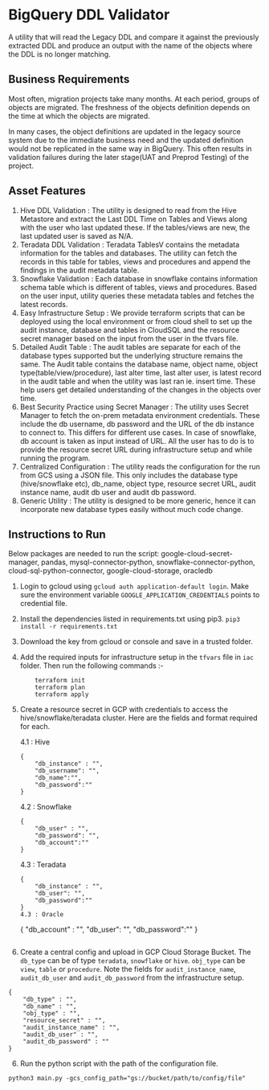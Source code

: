 # BigQuery DDL Validator

A utility that will read the Legacy DDL and compare it against the previously extracted DDL and produce an output with the name of the objects where the DDL is no longer matching.


## Business Requirements
Most often, migration projects take many months. At each period, groups of objects are migrated. The freshness of the objects definition depends on the time at which the objects are migrated.

In many cases, the object definitions are updated in the legacy source system due to the immediate business need and the updated definition would not be replicated in the same way in BigQuery. This often results in validation failures during the later stage(UAT and Preprod Testing) of the project. 


## Asset Features
1. Hive DDL Validation : The utility is designed to read from the Hive Metastore and extract the Last DDL Time on Tables and Views along with the user who last updated these. If the tables/views are new, the last updated user is saved as N/A.
2. Teradata DDL Validation : Teradata TablesV contains the metadata information for the tables and databases. The utility can fetch the records in this table for tables, views and procedures and append the findings in the audit metadata table.
3. Snowflake Validation : Each database in snowflake contains information schema table which is different of tables, views and procedures. Based on the user input, utility queries these metadata tables and fetches the latest records.
4. Easy Infrastructure Setup : We provide terraform scripts that can be deployed using the local environment or from cloud shell to set up the audit instance, database and tables in CloudSQL and the resource secret manager based on the input from the user in the tfvars file.
5. Detailed Audit Table : The audit tables are separate for each of the database types supported but the underlying structure remains the same. The Audit table contains the database name, object name, object type(table/view/procedure), last alter time, last alter user, is latest record in the audit table and when the utility was last ran ie. insert time. These help users get detailed understanding of the changes in the objects over time.
6. Best Security Practice using Secret Manager : The utility uses Secret Manager to fetch the on-prem metadata environment credentials. These include the db username, db password and the URL of the db instance to connect to. This differs for different use cases. In case of snowflake, db account is taken as input instead of URL. All the user has to do is to provide the resource secret URL during infrastructure setup and while running the program.
7. Centralized Configuration : The utility reads the configuration for the run from GCS using a JSON file. This only includes the database type (hive/snowflake etc), db_name, object type, resource secret URL, audit instance name, audit db user and audit db password.
8. Generic Utility : The utility is designed to be more generic, hence it can incorporate new database types easily without much code change.


## Instructions to Run

Below packages are needed to run the script: google-cloud-secret-manager, pandas, mysql-connector-python, snowflake-connector-python, cloud-sql-python-connector, google-cloud-storage, oracledb

1. Login to gcloud using `gcloud auth application-default login`. Make sure the environment variable `GOOGLE_APPLICATION_CREDENTIALS` points to credential file.
2. Install the dependencies listed in requirements.txt using pip3.
    `pip3 install -r requirements.txt `
3. Download the key from gcloud or console and save in a trusted folder.
4. Add the required inputs for infrastructure setup in the `tfvars` file in `iac` folder. Then run the following commands  :-
    ```
        terraform init
        terraform plan
        terraform apply
    ```
4. Create a resource secret in GCP with credentials to access the hive/snowflake/teradata cluster. Here are the fields and format required for each.

    4.1 :  Hive

    ```
    {
        "db_instance" : "",
        "db_username": "",
        "db_name":"",
        "db_password":""
    }
    ```

    4.2 : Snowflake
    ```
    {
        "db_user" : "",
        "db_password": "",
        "db_account":""
    }
    ```

    4.3 : Teradata
    ```
    {
        "db_instance" : "",
        "db_user": "",
        "db_password":""
    }
    4.3 : Oracle
    ```
    {
        "db_account" : "",
        "db_user": "",
        "db_password":""
    }
    ```

5. Create a central config and upload in GCP Cloud Storage Bucket. The `db_type` can be of type `teradata`, `snowflake` or `hive`. `obj_type` can be `view`, `table` or `procedure`. Note the fields for `audit_instance_name`, `audit_db_user` and `audit_db_password` from the infrastructure setup.
```
{
    "db_type" : "",
    "db_name" : "",
    "obj_type" : "",
    "resource_secret" : "",
    "audit_instance_name" : "",
    "audit_db_user" : "",
    "audit_db_password" : ""
}
```

6. Run the python script with the path of the configuration file.

```
python3 main.py -gcs_config_path="gs://bucket/path/to/config/file"
```
